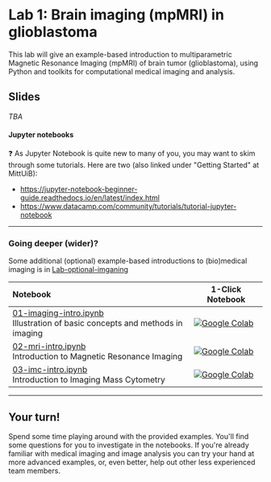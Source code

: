 # Lab 1: Brain imaging (mpMRI) in glioblastoma

This lab will give an example-based introduction to multiparametric Magnetic Resonance Imaging (mpMRI) of brain tumor (glioblastoma), using Python and toolkits for computational medical imaging and analysis.


## Slides

_TBA_


<!-- Here's a short extra video that goes through a very similar notebook to the one we use in this lab: https://www.youtube.com/watch?v=OhxUgFNnj1U. You may want to watch this as well. -->

#### Jupyter notebooks

:question: As Jupyter Notebook is quite new to many of you, you may want to skim through some tutorials. Here are two (also linked under "Getting Started" at MittUiB):
* https://jupyter-notebook-beginner-guide.readthedocs.io/en/latest/index.html
* https://www.datacamp.com/community/tutorials/tutorial-jupyter-notebook

<hr>

### Going deeper (wider)?
Some additional (optional) example-based introductions to (bio)medical imaging is in [Lab-optional-imganing](../Lab-optional-imaging)

| Notebook    |      1-Click Notebook      |
|:----------|------|
|  [01-imaging-intro.ipynb](https://nbviewer.jupyter.org/github/MMIV-ML/ELMED219/blob/main/Lab-optional-imaging/01-imaging-intro.ipynb)<br> Illustration of basic concepts and methods in imaging   | [![Google Colab](https://colab.research.google.com/assets/colab-badge.svg)](https://colab.research.google.com/github/MMIV-ML/ELMED219/blob/main/Lab-optional-imaging/01-imaging-intro.ipynb)|
|  [02-mri-intro.ipynb](https://nbviewer.jupyter.org/github/MMIV-ML/ELMED219/blob/main/Lab-optional-imaging/02-mri-intro.ipynb)<br> Introduction to Magnetic Resonance Imaging   | [![Google Colab](https://colab.research.google.com/assets/colab-badge.svg)](https://colab.research.google.com/github/MMIV-ML/ELMED219/blob/main/Lab-optional-imaging/02-mri-intro.ipynb)|
|  [03-imc-intro.ipynb](https://nbviewer.jupyter.org/github/MMIV-ML/ELMED219/blob/main/Lab-optional-imaging/03-imc-intro.ipynb)<br> Introduction to Imaging Mass Cytometry   | [![Google Colab](https://colab.research.google.com/assets/colab-badge.svg)](https://colab.research.google.com/github/MMIV-ML/ELMED219/blob/main/Lab-optional-imaging/03-imc-intro.ipynb)|

---


## Your turn!

Spend some time playing around with the provided examples. You'll find some questions for you to investigate in the notebooks. If you're already familiar with medical imaging and image analysis you can try your hand at more advanced examples, or, even better, help out other less experienced team members.

